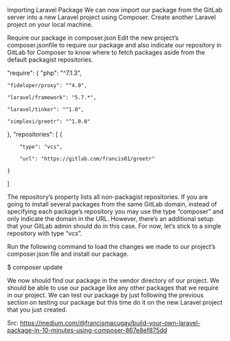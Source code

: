 Importing Laravel Package
We can now import our package from the GitLab server into a new Laravel project using Composer. Create another Laravel project on your local machine.

Require our package in composer.json
Edit the new project’s composer.jsonfile to require our package and also indicate our repository in GitLab for Composer to know where to fetch packages aside from the default packagist repositories.

"require": {
    "php": "^7.1.3",

    "fideloper/proxy": "^4.0",
    
    "laravel/framework": "5.7.*",
    
    "laravel/tinker": "^1.0",
    
    "simplexi/greetr": "^1.0.0"

},
"repositories": [
    {
    
        "type": "vcs",
    
        "url": "https://gitlab.com/francis01/greetr"
    
    }

]

The repository’s property lists all non-packagist repositories. If you are going to install several packages from the same GitLab domain, instead of specifying each package’s repository you may use the type “composer” and only indicate the domain in the URL. However, there’s an additional setup that your GitLab admin should do in this case. For now, let’s stick to a single repository with type “vcs”.

Run the following command to load the changes we made to our project’s composer.json file and install our package.

$ composer update

We now should find our package in the vendor directory of our project. We should be able to use our package like any other packages that we require in our project. We can test our package by just following the previous section on testing our package but this time do it on the new Laravel project that you just created.

Src: https://medium.com/@francismacugay/build-your-own-laravel-package-in-10-minutes-using-composer-867e8ef875dd
